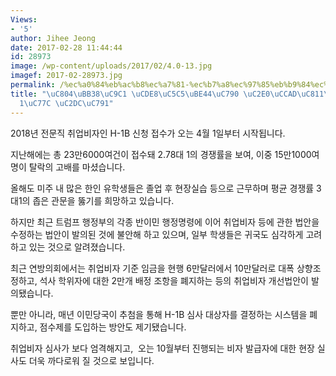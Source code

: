 ```yaml
---
Views:
- '5'
author: Jihee Jeong
date: 2017-02-28 11:44:44
id: 28973
image: /wp-content/uploads/2017/02/4.0-13.jpg
imagef: 2017-02-28973.jpg
permalink: /%ec%a0%84%eb%ac%b8%ec%a7%81-%ec%b7%a8%ec%97%85%eb%b9%84%ec%9e%90-%ec%8b%a0%ec%b2%ad%ec%a0%91%ec%88%98-4%ec%9b%941%ec%9d%bc-%ec%8b%9c%ec%9e%91/
title: "\uC804\uBB38\uC9C1 \uCDE8\uC5C5\uBE44\uC790 \uC2E0\uCCAD\uC811\uC218 4\uC6D4\
  1\uC77C \uC2DC\uC791"
---
```


2018년 전문직 취업비자인 H-1B 신청 접수가 오는 4월 1일부터 시작됩니다.

지난해에는 총 23만6000여건이 접수돼 2.78대 1의 경쟁률을 보여, 이중 15만1000여명이 탈락의 고배를 마셨습니다.

올해도 미주 내 많은 한인 유학생들은 졸업 후 현장실습 등으로 근무하며 평균 경쟁률 3대1의 좁은 관문을 뚫기를 희망하고 있습니다.

하지만 최근 트럼프 행정부의 각종 반이민 행정명령에 이어 취업비자 등에 관한 법안을 수정하는 법안이 발의된 것에 불안해 하고 있으며, 일부 학생들은 귀국도 심각하게 고려하고 있는 것으로 알려졌습니다.

최근 연방의회에서는 취업비자 기준 임금을 현행 6만달러에서 10만달러로 대폭 상향조정하고, 석사 학위자에 대한 2만개 배정 조항을 폐지하는 등의 취업비자 개선법안이 발의됐습니다.

뿐만 아니라, 매년 이민당국이 추첨을 통해 H-1B 심사 대상자를 결정하는 시스템을 폐지하고, 점수제를 도입하는 방안도 제기됐습니다.

취업비자 심사가 보다 엄격해지고,  오는 10월부터 진행되는 비자 발급자에 대한 현장 실사도 더욱 까다로워 질 것으로 보입니다.
